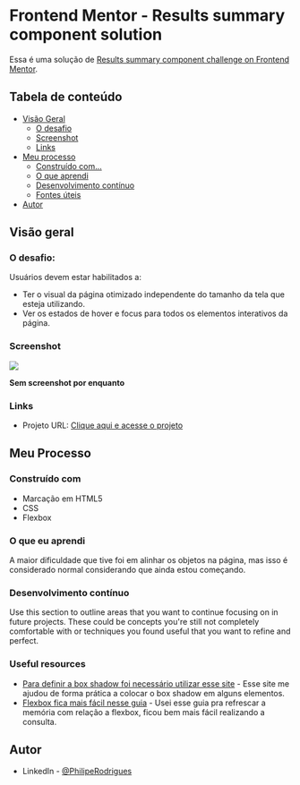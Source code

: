 # Frontend Mentor - Results summary component solution

Essa é uma solução de [Results summary component challenge on Frontend Mentor](https://www.frontendmentor.io/challenges/results-summary-component-CE_K6s0maV).

## Tabela de conteúdo

- [Visão Geral](#overview)
  - [O desafio](#the-challenge)
  - [Screenshot](#screenshot)
  - [Links](#links)
- [Meu processo](#my-process)
  - [Construído com...](#built-with)
  - [O que aprendi](#what-i-learned)
  - [Desenvolvimento contínuo](#continued-development)
  - [Fontes úteis](#useful-resources)
- [Autor](#author)

## Visão geral

### O desafio:

Usuários devem estar habilitados a:

- Ter o visual da página otimizado independente do tamanho da tela que esteja utilizando.
- Ver os estados de hover e focus para todos os elementos interativos da página.

### Screenshot

![](./screenshot.jpg)



**Sem screenshot por enquanto**

### Links

- Projeto URL: [Clique aqui e acesse o projeto](https://your-live-site-url.com)

## Meu Processo

### Construído com

- Marcação em HTML5
- CSS
- Flexbox


### O que eu aprendi

A maior dificuldade que tive foi em alinhar os objetos na página, mas isso é considerado normal considerando que ainda estou começando.


### Desenvolvimento contínuo

Use this section to outline areas that you want to continue focusing on in future projects. These could be concepts you're still not completely comfortable with or techniques you found useful that you want to refine and perfect.

### Useful resources

- [Para definir a box shadow foi necessário utilizar esse site](https://www.cssmatic.com/box-shadow) - Esse site me ajudou de forma prática a colocar o box shadow em alguns elementos.
- [Flexbox fica mais fácil nesse guia](https://flexbox.malven.co/) - Usei esse guia pra refrescar a memória com relação a flexbox, ficou bem mais fácil realizando a consulta.

## Autor

- LinkedIn - [@PhilipeRodrigues](https://www.linkedin.com/in/philipe-rodrigues-3b3884226/)